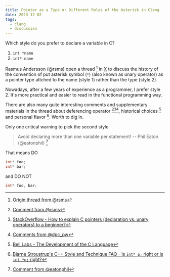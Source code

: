 ```yaml
---
title: Pointer as a Type or Different Roles of the Asterisk in Clang
date: 2023-12-02
tags:
  - clang
  - discussion
---
```


Which style do you prefer to declare a variable in C?

1. `int *name`
2. `int* name`

Rasmus Andersson (@rsms) open a thread [^src] in [X](https://x.com) to discuss
the history of the convention of put asterisk symbol (`*`) (also known as unary
operator) as a pointer type attched to the name (style 1) rather than the type
(style 2).

Nowadays, after a few years of experience as a programmer, I prefer style 2.
It's more practical and easier to read in the functional programming way.

There are also many quite interesting comments and supplementary materials in
the thread about deferencing operator [^rsms][^so][^dpc_pw], historical
choices [^bell] and personal flavor [^stroustrup]. Worth to dig in.

Only one critical warning to pick the second style

> Avoid declaring more than one variable per statement! -- Phil Eaton
> (@eatonphil) [^eaton]

That means DO

```c
int* foo;
int* bar;
```

and DO NOT

```c
int* foo, bar;
```

[^src]: [Origin thread from @rsms](https://twitter.com/rsms/status/1730466033897730550)
[^eaton]: [Comment from @eatonphil](https://twitter.com/eatonphil/status/1730549092239978794)
[^rsms]: [Comment from @rsms](https://twitter.com/rsms/status/1730478285208105062)
[^so]: [StackOverflow - How to explain C pointers (declaration vs. unary operators) to a beginner?](https://stackoverflow.com/questions/27484168/how-to-explain-c-pointers-declaration-vs-unary-operators-to-a-beginner)
[^bell]: [Bell Labs - The Development of the C Language](https://www.bell-labs.com/usr/dmr/www/chist.html)
[^dpc_pw]: [Comments from @dpc_pw](https://twitter.com/dpc_pw/status/1730833771359011319)
[^stroustrup]: [Bjarne Stroustrup's C++ Style and Technique FAQ - Is `int* p;` right or is `int *p;` right?](https://www.stroustrup.com/bs_faq2.html#whitespace)
